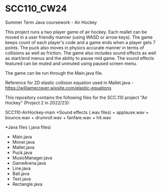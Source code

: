 # SCC110_CW24
Summer Term Java coursework - Air Hockey

This project runs a two player game of air hockey.
Each mallet can be moved in a user friendly manner (using WASD or arrow keys).
The game keeps count of each player's code and a game ends when a player gets 7 points.
The puck also moves in physics accurate manner in terms of collisions as well as friction.
The game also includes sound effects as well as start/end menus and the ability to pause mid game.
The sound effects featured can be muted and unmuted using paused screen menu.

The game can be run through the Main.java file.

Reference for 2D elastic collision equation used in Mallet.java - https://williamecraver.wixsite.com/elastic-equations

This repository contains the following files for the SCC.110 project "Air Hockey" (Project 2 in 2022/23):

SCC110-AirHockey-main
    *Sound effects (.wav files)
    + applause.wav
    + bounce.wav
    + drumroll.wav
    + fanfare.wav
    + hit.wav

*Java files (.java files)
+ Main.java
+ Mover.java
+ Mallet.java
+ Puck.java
+ MusicManager.java
+ GameArena.java
+ Line.java
+ Ball.java
+ Text.java
+ Rectangle.java
